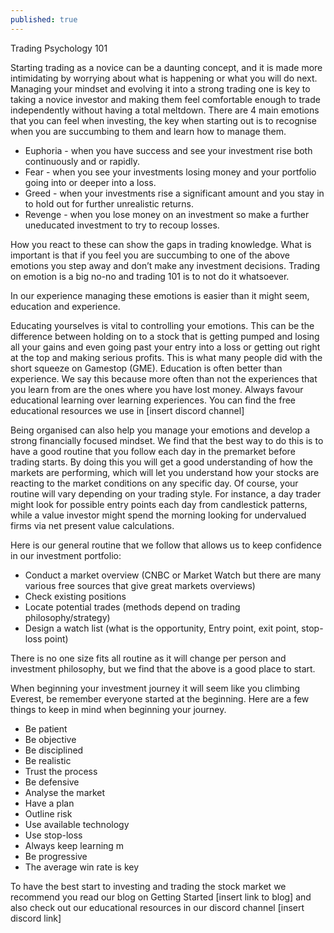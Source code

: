 ```yaml
---
published: true
---
```

Trading Psychology 101


Starting trading as a novice can be a daunting concept, and it is made more intimidating by worrying about what is happening or what you will do next. Managing your mindset and evolving it into a strong trading one is key to taking a novice investor and making them feel comfortable enough to trade independently without having a total meltdown. There are 4 main emotions that you can feel when investing, the key when starting out is to recognise when you are succumbing to them and learn how to manage them. 

- Euphoria - when you have success and see your investment rise both continuously and or rapidly.
- Fear - when you see your investments losing money and your portfolio going into or deeper into a loss.
- Greed - when your investments rise a significant amount and you stay in to hold out for further unrealistic returns.
- Revenge - when you lose money on an investment so make a further uneducated investment to try to recoup losses.

How you react to these can show the gaps in trading knowledge. What is important is that if you feel you are succumbing to one of the above emotions you step away and don’t make any investment decisions. Trading on emotion is a big no-no and trading 101 is to not do it whatsoever.

In our experience managing these emotions is easier than it might seem, education and experience. 

Educating yourselves is vital to controlling your emotions. This can be the difference between holding on to a stock that is getting pumped and losing all your gains and even going past your entry into a loss or getting out right at the top and making serious profits. This is what many people did with the short squeeze on Gamestop (GME). Education is often better than experience. We say this because more often than not the experiences that you learn from are the ones where you have lost money. Always favour educational learning over learning experiences. You can find the free educational resources we use in [insert discord channel]

Being organised can also help you manage your emotions and develop a strong financially focused mindset. We find that the best way to do this is to have a good routine that you follow each day in the premarket before trading starts. By doing this you will get a good understanding of how the markets are performing, which will let you understand how your stocks are reacting to the market conditions on any specific day. Of course, your routine will vary depending on your trading style. For instance, a day trader might look for possible entry points each day from candlestick patterns, while a value investor might spend the morning looking for undervalued firms via net present value calculations. 


Here is our general routine that we follow that allows us to keep confidence in our investment portfolio:
- Conduct a market overview (CNBC or Market Watch but there are many various free sources that give great markets overviews)
- Check existing positions
- Locate potential trades (methods depend on trading philosophy/strategy)
- Design a watch list (what is the opportunity, Entry point, exit point, stop-loss point)


There is no one size fits all routine as it will change per person and investment philosophy, but we find that the above is a good place to start.

When beginning your investment journey it will seem like you climbing Everest, be remember everyone started at the beginning. Here are a few things to keep in mind when beginning your journey.

- Be patient
- Be objective
- Be disciplined
- Be realistic 
- Trust the process
- Be defensive 
- Analyse the market
- Have a plan 
- Outline risk
- Use available technology
- Use stop-loss
- Always keep learning m
- Be progressive 
- The average win rate is key




To have the best start to investing and trading the stock market we recommend you read our blog on Getting Started [insert link to blog] and also check out our educational resources in our discord channel [insert discord link]
